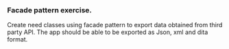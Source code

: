### Facade pattern exercise.

Create need classes using facade pattern to export data obtained from third party API. The app should be able to be exported as Json, xml and dita format.